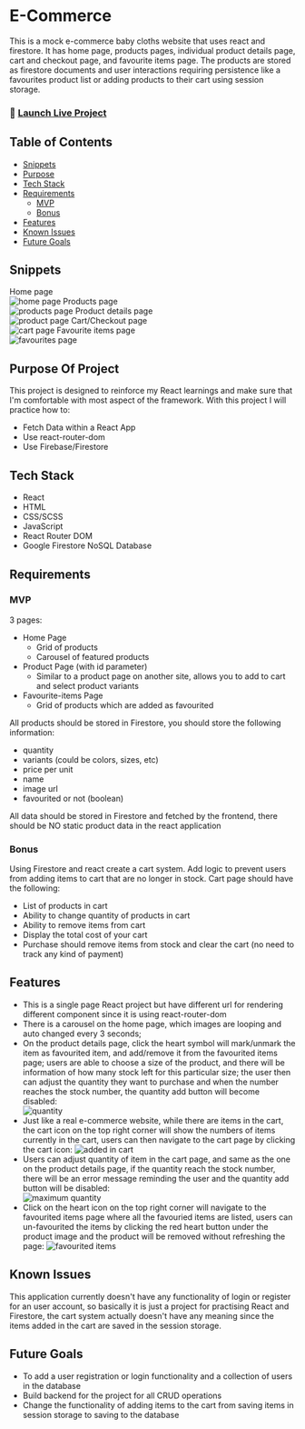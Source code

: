 # E-Commerce 

This is a mock e-commerce baby cloths website that uses react and firestore. It has home page, products pages, individual product details page, cart and checkout page, and favourite items page. The products are stored as firestore documents and user interactions requiring persistence like a favourites product list or adding products to their cart using session storage.

### 🚀 [Launch Live Project](https://baby-planet.netlify.app/)

## Table of Contents

- [Snippets](#snippets)
- [Purpose](#purpose-of-project)
- [Tech Stack](#tech-stack)
- [Requirements](#requirements)
    - [MVP](#mvp)
    - [Bonus](#bonus)
- [Features](#features)
- [Known Issues](#known-issues)
- [Future Goals](#future-goals)

## Snippets

Home page  
![home page](./src/assets/1.png)
Products page  
![products page](./src/assets/2.png)
Product details page  
![product page](./src/assets/6.png)
Cart/Checkout page  
![cart page](./src/assets/3.png)
Favourite items page  
![favourites page](./src/assets/5.png)

## Purpose Of Project
This project is designed to reinforce my React learnings and make sure that I'm comfortable with most aspect of the framework.
With this project I will practice how to:
- Fetch Data within a React App
- Use react-router-dom
- Use Firebase/Firestore

## Tech Stack

- React
- HTML
- CSS/SCSS
- JavaScript
- React Router DOM
- Google Firestore NoSQL Database

## Requirements

### MVP
3 pages:

- Home Page
    - Grid of products
    - Carousel of featured products
- Product Page (with id parameter) 
    - Similar to a product page on another site, allows you to add to cart and select product variants
- Favourite-items Page
    - Grid of products which are added as favourited

All products should be stored in Firestore, you should store the following information:

-   quantity
-   variants (could be colors, sizes, etc)
-   price per unit
-   name
-   image url
-   favourited or not (boolean)

All data should be stored in Firestore and fetched by the frontend, there should
be NO static product data in the react application
### Bonus  
Using Firestore and react create a cart system. Add logic to prevent users from adding items to cart that are no longer in stock. Cart page should have the following:  
- List of products in cart
- Ability to change quantity of products in cart
- Ability to remove items from cart
- Display the total cost of your cart
- Purchase should remove items from stock and clear the cart (no need to track any kind of payment)



## Features

- This is a single page React project but have different url for rendering different component since it is using react-router-dom
- There is a carousel on the home page, which images are looping and auto changed every 3 seconds;
- On the product details page, click the heart symbol will mark/unmark the item as favourited item, and add/remove it from the favourited items page; users are able to choose a size of the product, and there will be information of how many stock left for this particular size; the user then can adjust the quantity they want to purchase and when the number reaches the stock number, the quantity add button will become disabled:  
![quantity](./src/assets/quantity.png)
- Just like a real e-commerce website, while there are items in the cart, the cart icon on the top right corner will show the numbers of items currently in the cart, users can then navigate to the cart page by clicking the cart icon:
![added in cart](./src/assets/items-in-cart.png)
- Users can adjust quantity of item in the cart page, and same as the one on the product details page, if the quantity reach the stock number, there will be an error message reminding the user and the quantity add button will be disabled:  
![maximum quantity](./src/assets/maximum.png)
- Click on the heart icon on the top right corner will navigate to the favourited items page where all the favouried items are listed, users can un-favourited the items by clicking the red heart button under the product image and the product will be removed without refreshing the page: 
![favourited items](./src/assets/favourited.png)



## Known Issues  
 This application currently doesn't have any functionality of login or register for an user account, so basically it is just a project for practising React and Firestore, the cart system actually doesn't have any meaning since the items added in the cart are saved in the session storage.  

## Future Goals

- To add a user registration or login functionality and a collection of users in the database
- Build backend for the project for all CRUD operations
- Change the functionality of adding items to the cart from saving items in session storage to saving to the database
